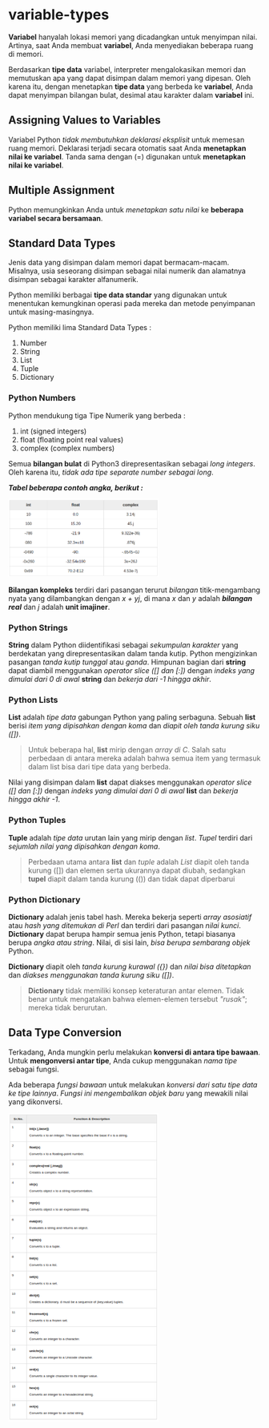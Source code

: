 # variable-types

**Variabel** hanyalah lokasi memori yang dicadangkan untuk menyimpan nilai. 
Artinya, saat Anda membuat **variabel**, 
Anda menyediakan beberapa ruang di memori.

Berdasarkan **tipe data** variabel, 
interpreter mengalokasikan memori dan memutuskan apa yang dapat disimpan dalam memori yang dipesan.
Oleh karena itu, 
dengan menetapkan **tipe data** yang berbeda ke **variabel**, 
Anda dapat menyimpan bilangan bulat, 
desimal atau karakter dalam **variabel** ini.


## Assigning Values to Variables

Variabel Python *tidak membutuhkan deklarasi eksplisit* untuk memesan ruang memori. 
Deklarasi terjadi secara otomatis saat Anda **menetapkan nilai ke variabel**. 
Tanda sama dengan (=) digunakan untuk **menetapkan nilai ke variabel**.


## Multiple Assignment

Python memungkinkan Anda untuk *menetapkan satu nilai* 
ke **beberapa variabel secara bersamaan**.


## Standard Data Types

Jenis data yang disimpan dalam memori dapat bermacam-macam. 
Misalnya, usia seseorang disimpan sebagai nilai numerik 
dan alamatnya disimpan sebagai karakter alfanumerik.

Python memiliki berbagai **tipe data standar** 
yang digunakan untuk menentukan kemungkinan operasi pada mereka 
dan metode penyimpanan untuk masing-masingnya.

Python memiliki lima Standard Data Types : 
1. Number
2. String
3. List
4. Tuple
5. Dictionary


### Python Numbers

Python mendukung tiga Tipe Numerik yang berbeda :
1. int (signed integers)
2. float (floating point real values)
3. complex (complex numbers)

Semua **bilangan bulat** di Python3 direpresentasikan 
sebagai *long integers*. 
Oleh karena itu, *tidak ada tipe separate number sebagai long*.

***Tabel beberapa contoh angka, berikut :***

<img src="img/tabel-beberapa-contoh-angka.png" width="300"/>

**Bilangan kompleks** terdiri dari pasangan terurut *bilangan* titik-mengambang nyata 
yang dilambangkan dengan *x + yj*, 
di mana *x* dan *y* adalah ***bilangan real*** 
dan *j* adalah **unit imajiner**.


### Python Strings

**String** dalam Python diidentifikasi sebagai *sekumpulan karakter* 
yang berdekatan yang direpresentasikan dalam tanda kutip. 
Python mengizinkan pasangan *tanda kutip tunggal* atau *ganda*. 
Himpunan bagian dari **string** dapat diambil menggunakan *operator slice ([] dan [:])* 
dengan *indeks yang dimulai dari 0 di awal* **string** 
dan *bekerja dari -1 hingga akhir*.


### Python Lists

**List** adalah *tipe data* gabungan Python yang paling serbaguna. 
Sebuah **list** berisi *item yang dipisahkan dengan koma* 
dan *diapit oleh tanda kurung siku ([])*.
> Untuk beberapa hal, **list** mirip dengan *array di C*. 
> Salah satu perbedaan di antara mereka adalah 
> bahwa semua item yang termasuk dalam list 
> bisa dari tipe data yang berbeda.

Nilai yang disimpan dalam **list** dapat diakses menggunakan *operator slice ([] dan [:])* 
dengan *indeks yang dimulai dari 0 di awal* **list** dan *bekerja hingga akhir -1*.


### Python Tuples

**Tuple** adalah *tipe data* urutan lain yang mirip dengan *list*. 
*Tupel* terdiri dari *sejumlah nilai yang dipisahkan dengan koma*. 

> Perbedaan utama antara **list** dan *tuple* adalah 
> *List* diapit oleh tanda kurung ([]) dan elemen 
> serta ukurannya dapat diubah, 
> sedangkan **tupel** diapit dalam tanda kurung (()) 
> dan tidak dapat diperbarui


### Python Dictionary

**Dictionary** adalah jenis tabel hash. 
Mereka bekerja seperti *array asosiatif* 
atau *hash yang ditemukan di Perl* 
dan terdiri dari pasangan *nilai kunci*.
**Dictionary** dapat berupa hampir semua jenis Python, 
tetapi biasanya berupa *angka atau string*. 
Nilai, di sisi lain, *bisa berupa sembarang objek* Python.

**Dictionary** diapit oleh *tanda kurung kurawal ({})* 
dan *nilai bisa ditetapkan* 
dan *diakses menggunakan tanda kurung siku ([])*.

> **Dictionary** tidak memiliki konsep keteraturan antar elemen. 
> Tidak benar untuk mengatakan bahwa elemen-elemen tersebut *"rusak"*; 
> mereka tidak berurutan.


## Data Type Conversion

Terkadang, Anda mungkin perlu melakukan **konversi di antara tipe bawaan**. 
Untuk **mengonversi antar tipe**, Anda cukup menggunakan *nama tipe* sebagai fungsi.

Ada beberapa *fungsi bawaan* untuk melakukan *konversi dari satu tipe data ke tipe lainnya*. 
*Fungsi ini mengembalikan objek baru* yang mewakili nilai yang dikonversi.

<img src="img/tabel-fungsi-bawaan.png" width="300"/>
